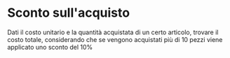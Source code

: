 # Sconto sull'acquisto

Dati il costo unitario e la quantità acquistata di un certo articolo, trovare il costo totale, considerando che se vengono acquistati più di 10 pezzi viene applicato uno sconto del 10%
